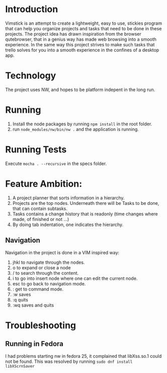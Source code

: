 # Introduction

Vimstick is an attempt to create a lightweight, easy to use, stickies program that can help you organize projects and tasks that need to be done in these projects. The project idea has drawn inspiration from the browser qutebrowser, that in a genius way has made web browsing into a smooth experience. In the same way this project strives to make such tasks that trello solves for you into a smooth experience in the confines of a desktop app.

# Technology

The project uses NW, and hopes to be platform indepent in the long run.

# Running

1. Install the node packages by running `npm install` in the root folder.
2. run `node_modules/nw/bin/nw .` and the application is running.

# Running Tests

Execute `mocha . --recursive` in the specs folder.

# Feature Ambition:

1. A project planner that sorts information in a hierarchy.
2. Projects are the top nodes. Underneath there will be Tasks to be done, that can contain subtasks.
3. Tasks contains a change history that is readonly (time changes where made, of finished or not ...)
4. By doing tab indentation, one indicates the hierarchy.

## Navigation 

Navigation in the project is done in a VIM inspired way:
1. jhkl to navigate through the nodes.
1. o to expand or close a node
2. / to search through the content.
3. i to go into insert node where one can edit the current node.
4. esc to go back to navigation mode.
5. : get to command mode.
5. :w saves
5. :q quits
5. :wq saves and quits

# Troubleshooting

## Running in Fedora

I had problems starting nw in fedora 25, it complained that libXss.so.1 could not be found. This was resolved by running `sudo dnf install libXScrnSaver`